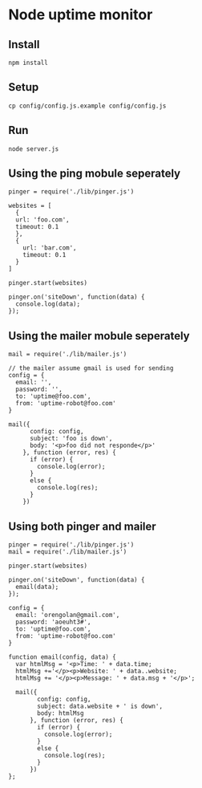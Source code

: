 # Node uptime monitor

## Install

    npm install

## Setup

    cp config/config.js.example config/config.js

## Run 

    node server.js

## Using the ping mobule seperately

    pinger = require('./lib/pinger.js')

    websites = [
      {
      url: 'foo.com',
      timeout: 0.1
      },
      {
        url: 'bar.com',
        timeout: 0.1
      }
    ]

    pinger.start(websites)

    pinger.on('siteDown', function(data) {
      console.log(data);
    });


## Using the mailer mobule seperately

    mail = require('./lib/mailer.js')

    // the mailer assume gmail is used for sending
    config = {
      email: '',
      password: '',
      to: 'uptime@foo.com',
      from: 'uptime-robot@foo.com'
    }

    mail({
          config: config,
          subject: 'foo is down',
          body: '<p>foo did not responde</p>'
        }, function (error, res) {
          if (error) {
            console.log(error);
          }
          else {
            console.log(res);
          }
        })

## Using both pinger and mailer

    pinger = require('./lib/pinger.js')
    mail = require('./lib/mailer.js')

    pinger.start(websites)

    pinger.on('siteDown', function(data) {
      email(data);
    });

    config = {
      email: 'orengolan@gmail.com',
      password: 'aoeuht3#',
      to: 'uptime@foo.com',
      from: 'uptime-robot@foo.com'
    }

    function email(config, data) {
      var htmlMsg = '<p>Time: ' + data.time;
      htmlMsg +='</p><p>Website: ' + data..website;
      htmlMsg += '</p><p>Message: ' + data.msg + '</p>';

      mail({
            config: config,
            subject: data.website + ' is down',
            body: htmlMsg
          }, function (error, res) {
            if (error) {
              console.log(error);
            }
            else {
              console.log(res);
            }
          })
    };
